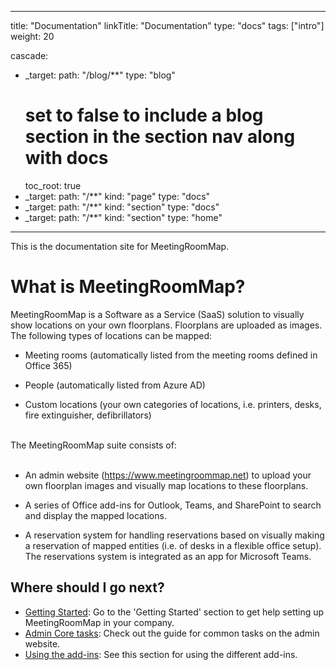 
---
title: "Documentation"
linkTitle: "Documentation"
type: "docs"
tags: ["intro"]
weight: 20

cascade:
- _target:
    path: "/blog/**"
  type: "blog"
  # set to false to include a blog section in the section nav along with docs
  toc_root: true
- _target:
    path: "/**"
    kind: "page"
  type: "docs"
- _target:
    path: "/**"
    kind: "section"
  type: "docs"
- _target:
    path: "/**"
    kind: "section"
  type: "home"
---

This is the documentation site for MeetingRoomMap. 

# What is MeetingRoomMap?

MeetingRoomMap is a Software as a Service (SaaS) solution to visually show locations on your own floorplans. Floorplans are uploaded as images. The following types of locations can be mapped:

* Meeting rooms (automatically listed from the meeting rooms defined in Office 365)

* People (automatically listed from Azure AD)

* Custom locations (your own categories of locations, i.e. printers, desks, fire extinguisher,
defibrillators)

</br>
The MeetingRoomMap suite consists of: </br></br>

* An admin website (https://www.meetingroommap.net) to upload your own floorplan images and visually map locations to these floorplans.

* A series of Office add-ins for Outlook, Teams, and SharePoint to search and display the mapped locations.

* A reservation system for handling reservations based on visually making a reservation of mapped entities (i.e. of desks in a flexible office setup). The reservations system is integrated as an app for Microsoft Teams.


## Where should I go next?

* [Getting Started](/getting-started/): Go to the 'Getting Started' section to get help setting up MeetingRoomMap in your company.
* [Admin Core tasks](/tasks/): Check out the guide for common tasks on the admin website.
* [Using the add-ins](/addins/): See this section for using the different add-ins.


